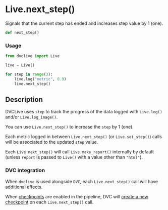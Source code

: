 # Live.next_step()

Signals that the current step has ended and increases step value by 1 (one).

```py
def next_step()
```

### Usage

```py
from dvclive import Live

live = Live()

for step in range(3):
    live.log("metric", 0.9)
    live.next_step()
```

## Description

DVCLive uses `step` to track the progress of the data logged with `Live.log()`
and/or `Live.log_image()`.

You can use `Live.next_step()` to increase the `step` by 1 (one).

Each metric logged in between `Live.next_step()` (or `Live.set_step()`) calls
will be associated to the updated `step` value.

<admon type="info">

Each `Live.next_step()` will call `Live.make_report()` internally by default
(unless `report` is passed to `Live()` with a value other than `"html"`).

</admon>

### DVC integration

When `dvclive` is used alongside `DVC`, each `Live.next_step()` call will have
additional effects.

When [checkpoints](/doc/user-guide/experiment-management/checkpoints) are
enabled in the <abbr>pipeline</abbr>, DVC will
[create a new checkpoint](/doc/dvclive/dvclive-with-dvc#checkpoints) on each
`Live.next_step()` call.
